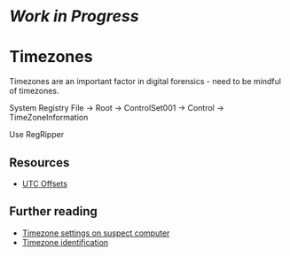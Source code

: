 # **_Work in Progress_**

# Timezones

Timezones are an important factor in digital forensics - need to be mindful of timezones.

System Registry File -> Root -> ControlSet001 -> Control -> TimeZoneInformation

Use RegRipper

## Resources

- [UTC Offsets](https://en.wikipedia.org/wiki/List_of_UTC_offsets)

## Further reading

- [Timezone settings on suspect computer](https://kb.digital-detective.net/display/BF/Identification+of+Time+Zone+Settings+on+Suspect+Computer)
- [Timezone identification](https://www.digital-detective.net/time-zone-identification/)
